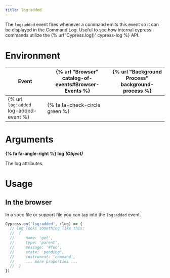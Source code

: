 ```yaml
---
title: log:added
---
```


The `log:added` event fires whenever a command emits this event so it can be displayed in the Command Log. Useful to see how internal cypress commands utilize the {% url 'Cypress.log()' cypress-log %} API.

# Environment

Event | {% url "Browser" catalog-of-events#Browser-Events %} | {% url "Background Process" background-process %}
--- | --- | ---
{% url `log:added` log-added-event %} | {% fa fa-check-circle green %} |

# Arguments

**{% fa fa-angle-right %} log** ***(Object)***

The log attributes.

# Usage

## In the browser

In a spec file or support file you can tap into the `log:added` event.

```javascript
Cypress.on('log:added', (log) => {
  // log looks something like this:
  //  {
  //     name: 'get',
  //     type: 'parent',
  //     message: '#foo',
  //     state: 'pending',
  //     instrument: 'command',
  //     ... more properties ...
  //  }
})
```